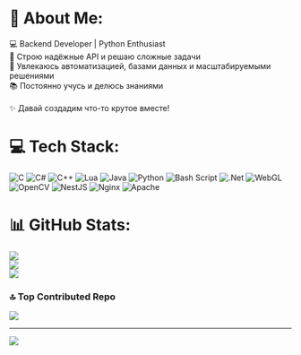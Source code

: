 # 💫 About Me:
💻 Backend Developer | Python Enthusiast  <br>🚀 Строю надёжные API и решаю сложные задачи  <br>🎯 Увлекаюсь автоматизацией, базами данных и масштабируемыми решениями  <br>📚 Постоянно учусь и делюсь знаниями  <br><br>✨ Давай создадим что-то крутое вместе!


# 💻 Tech Stack:
![C](https://img.shields.io/badge/c-%2300599C.svg?style=for-the-badge&logo=c&logoColor=white) ![C#](https://img.shields.io/badge/c%23-%23239120.svg?style=for-the-badge&logo=csharp&logoColor=white) ![C++](https://img.shields.io/badge/c++-%2300599C.svg?style=for-the-badge&logo=c%2B%2B&logoColor=white) ![Lua](https://img.shields.io/badge/lua-%232C2D72.svg?style=for-the-badge&logo=lua&logoColor=white) ![Java](https://img.shields.io/badge/java-%23ED8B00.svg?style=for-the-badge&logo=openjdk&logoColor=white) ![Python](https://img.shields.io/badge/python-3670A0?style=for-the-badge&logo=python&logoColor=ffdd54) ![Bash Script](https://img.shields.io/badge/bash_script-%23121011.svg?style=for-the-badge&logo=gnu-bash&logoColor=white) ![.Net](https://img.shields.io/badge/.NET-5C2D91?style=for-the-badge&logo=.net&logoColor=white) ![WebGL](https://img.shields.io/badge/WebGL-990000?logo=webgl&logoColor=white&style=for-the-badge) ![OpenCV](https://img.shields.io/badge/opencv-%23white.svg?style=for-the-badge&logo=opencv&logoColor=white) ![NestJS](https://img.shields.io/badge/nestjs-%23E0234E.svg?style=for-the-badge&logo=nestjs&logoColor=white) ![Nginx](https://img.shields.io/badge/nginx-%23009639.svg?style=for-the-badge&logo=nginx&logoColor=white) ![Apache](https://img.shields.io/badge/apache-%23D42029.svg?style=for-the-badge&logo=apache&logoColor=white)
# 📊 GitHub Stats:
![](https://github-readme-stats.vercel.app/api?username=Risaro&theme=calm_pink&hide_border=false&include_all_commits=false&count_private=false)<br/>![](https://github-readme-streak-stats.herokuapp.com/?user=Risaro&theme=calm_pink&hide_border=false)<br/>
![](https://github-readme-stats.vercel.app/api/top-langs/?username=Risaro&theme=calm_pink&hide_border=false&include_all_commits=false&count_private=false&layout=compact)

### 🔝 Top Contributed Repo
![](https://github-contributor-stats.vercel.app/api?username=Risaro&limit=5&theme=dark&combine_all_yearly_contributions=true)

---
[![](https://visitcount.itsvg.in/api?id=Risaro&icon=0&color=0)](https://visitcount.itsvg.in)

<!-- Proudly created with GPRM ( https://gprm.itsvg.in ) -->
